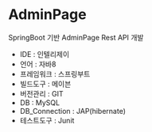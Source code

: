 AdminPage
==
SpringBoot 기반 AdminPage Rest API 개발

- IDE : 인텔리제이
- 언어 : 자바8
- 프레임워크 : 스프링부트
- 빌드도구 : 메이븐
- 버전관리 : GIT
- DB : MySQL
- DB_Connection : JAP(hibernate)
- 테스트도구 : Junit